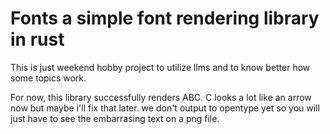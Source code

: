 # Fonts a simple font rendering library in rust

This is just weekend hobby project to utilize llms and to know better how some topics work.

For now, this library successfully renders ABC. C looks a lot like an arrow now but maybe i'll fix that later. we don't output to opentype yet so you will just have to see the embarrasing text on a png file.